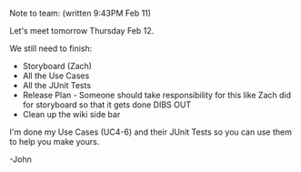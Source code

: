 Note to team: (written 9:43PM Feb 11)

Let's meet tomorrow Thursday Feb 12.

We still need to finish:
- Storyboard (Zach)
- All the Use Cases
- All the JUnit Tests
- Release Plan - Someone should take responsibility for this like Zach did for storyboard so that it gets done DIBS OUT
- Clean up the wiki side bar

I'm done my Use Cases (UC4-6) and their JUnit Tests so you can use them to help you make yours.

-John
